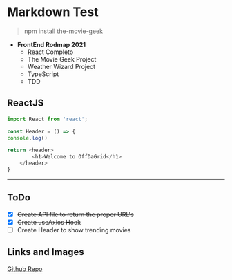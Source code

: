 # Markdown Test

> npm install the-movie-geek

- **FrontEnd Rodmap 2021**
    - React Completo
    - The Movie Geek Project
    - Weather Wizard Project
    - TypeScript
    - TDD

## ReactJS
```js
import React from 'react';

const Header = () => {
console.log()

return <header>
        <h1>Welcome to OffDaGrid</h1>
    </header>
}
````
---

## ToDo

- [x] ~~Create API file to return the proper URL's~~
- [x] ~~Create useAxios Hook~~
- [ ] Create Header to show trending movies

## Links and Images

[Github Repo](https://github.com/theonlyjaum/git-essencial "Git Essentials repo")
